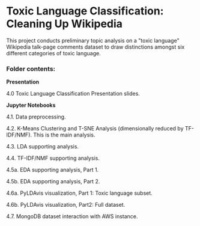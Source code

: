 # Toxic Language Classification: Cleaning Up Wikipedia
This project conducts preliminary topic analysis on a "toxic language" Wikipedia talk-page comments dataset
to draw distinctions amongst six different categories of toxic language.  
### Folder contents:

**Presentation**

4.0 Toxic Language Classification Presentation slides.  



**Jupyter Notebooks**

4.1. Data preprocessing.

4.2. K-Means Clustering and T-SNE Analysis (dimensionally reduced by TF-IDF/NMF). This is the main analysis.

4.3. LDA supporting analysis.

4.4. TF-IDF/NMF supporting analysis.  

4.5a. EDA supporting analysis, Part 1.

4.5b. EDA supporting analysis, Part 2.

4.6a. PyLDAvis visualization, Part 1: Toxic language subset.

4.6b. PyLDAvis visualization, Part2: Full dataset.  

4.7. MongoDB dataset interaction with AWS instance.  
